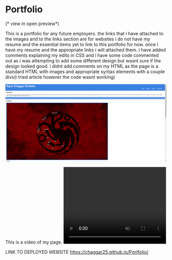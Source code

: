 # Portfolio

(* view in open preview*)

This is a portfolio for any future employers. the links that i have attached to the images and to the links section are for websites i do not have my resume and the essential items yet to link to this portfolio for now. once i have my resume and the appropriate links i will attached them. i have added comments explaining my edits in CSS and i have some code commented out as i was attempting to add some different design but wasnt sure if the design looked good. i didnt add comments on my HTML as the page is a standard HTML with images and appropriate syntax elements with a couple divs(i tried article however the code wasnt working)

![This is a screenshot of my Portfolio](Portfolio-screenshot.png)

This is a video of my page. 
<video width="320" height="240" controls>
<source src="Recording-for-Portfolio.mp4" type="video/mp4">
</video>


LINK TO DEPLOYED WEBSITE
https://chaggar25.github.io/Portfolio/

